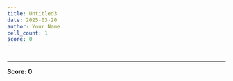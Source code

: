 ```yaml
---
title: Untitled3
date: 2025-03-20
author: Your Name
cell_count: 1
score: 0
---
```


```python

```


---
**Score: 0**